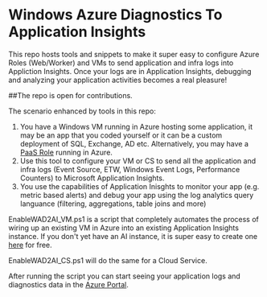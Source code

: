 # Windows Azure Diagnostics To Application Insights
This repo hosts tools and snippets to make it super easy to configure Azure Roles (Web/Worker) and VMs to send application and infra logs into Appliction Insights. Once your logs are in Application Insights, debugging and analyzing your application activities becomes a real pleasure! 

##The repo is open for contributions.

The scenario enhanced by tools in this repo:
 1. You have a Windows VM running in Azure hosting some application, it may be an app that you coded yourself or it can be a custom deployment of SQL, Exchange, AD etc. Alternatively, you may have a [PaaS Role](http://www.techrepublic.com/blog/data-center/windows-azure-web-worker-and-vm-roles-demystified/) running in Azure.
 2. Use this tool to configure your VM or CS to send all the application and infra logs (Event Source, ETW, Windows Event Logs, Performance Counters) to Microsoft Application Insights.
 3. You use the capabilities of Application Inisghts to monitor your app (e.g. metric based alerts) and debug your app using the log analytics query languance (filtering, aggregations, table joins and more)

EnableWAD2AI_VM.ps1 is a script that completely automates the process of wiring up an existing VM in Azure into an existing Application Insights instance. If you don't yet have an AI instance, it is super easy to create one [here](https://ms.portal.azure.com/?flight=1#blade/HubsExtension/Resources/resourceType/microsoft.insights%2Fcomponents) for free. 

EnableWAD2AI_CS.ps1 will do the same for a Cloud Service.

After running the script you can start seeing your application logs and diagnostics data in the [Azure Portal](https://ms.portal.azure.com/?flight=1&nocdn=true#blade/HubsExtension/Resources/resourceType/microsoft.insights%2Fcomponents). 


